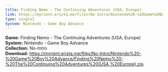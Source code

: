 ```yaml
---
title: Finding Nemo - The Continuing Adventures (USA, Europe)
link: https://myrient.erista.me/files/No-Intro/Nintendo%20-%20Game%20Boy%20Advance/Finding%20Nemo%20-%20The%20Continuing%20Adventures%20(USA,%20Europe).zip
type: single1
System: Nintendo - Game Boy Advance
---
```

<b>Game:</b> Finding Nemo - The Continuing Adventures (USA, Europe)<br>
<b>System:</b> Nintendo - Game Boy Advance<br>
<b>Collection:</b> No-Intro<br>
<b>Download:</b> https://myrient.erista.me/files/No-Intro/Nintendo%20-%20Game%20Boy%20Advance/Finding%20Nemo%20-%20The%20Continuing%20Adventures%20(USA,%20Europe).zip